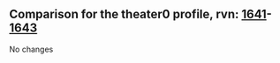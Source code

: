 ## Comparison for the theater0 profile, rvn: [1641](https://github.com/PRO100KatYT/FortniteProfileRevisions/tree/main/profiles/theater0/1641%20theater0.json)-[1643](https://github.com/PRO100KatYT/FortniteProfileRevisions/tree/main/profiles/theater0/1643%20theater0.json)

No changes
